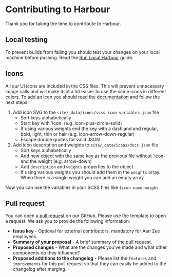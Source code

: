 # Contributing to Harbour

Thank you for taking the time to contribute to Harbour.

## Local testing

To prevent builds from failing you should test your changes on your local machine before pushing. Read the [Run Local Harbour](/docs/run-local-harbour.md) guide.

## Icons
All our UI icons are included in the CSS files. This will prevent unnecessary image calls and will make it lot a lot easier to use the same icons in different colors. To add an icon you should read the [documentation](https://harbour.aanzee.cc/variables/icons.html) and follow the next steps:
1. Add icon SVG to the `site/_data/icons/scss-icon-variables.json` file
	- Sort keys alphabetically
	- Start key with 'icon' (e.g. icon-plus-circle-solid)
	- If using various weights end the key with a dash and and regular, bold, light, thin or hair (e.g. icon-arrow-down-regular)
	- Escape double quotes for valid JSON
2. Add icon description and weights to `site/_data/icons/docs.json` file
	- Sort keys alphabetically
	- Add new object with the same key as the previous file without 'icon-' and the weight (e.g. arrow-down)
	- Add `description` and `weights` properties to the object
	- If using various weights you should add them in the `weights` array. When there is a single weight you can add an empty array

Now you can use the variables in your SCSS files like `$icon-name-weight`.

## Pull request

You can open a [pull request](https://github.com/AanZee/harbour/pulls) on our GitHub. Please use the template to open a request. We ask you to provide the following information:

* **Issue key** - Optional for external contributors, mandatory for Aan Zee employees.
* **Summary of your proposal** - A brief summary of the pull request.
* **Proposed changes** - What are the changes you've made and what other components do they influence?
* **Proposed additions to the changelog** - Please list the `features` and `improvements` for this pull request so that they can easily be added to the changelog after merging.